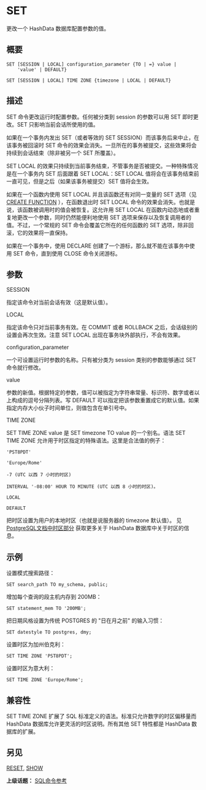 # SET

更改一个 HashData 数据库配置参数的值。

## 概要

```
SET [SESSION | LOCAL] configuration_parameter {TO | =} value | 
    'value' | DEFAULT}

SET [SESSION | LOCAL] TIME ZONE {timezone | LOCAL | DEFAULT}
```

## 描述

SET 命令更改运行时配置参数。任何被分类到 session 的参数可以用 SET 即时更改。SET 只影响当前会话所使用的值。

如果在一个事务内发出 SET（或者等效的 SET SESSION）而该事务后来中止，在该事务被回滚时 SET 命令的效果会消失。一旦所在的事务被提交，这些效果将会持续到会话结束（除非被另一个 SET 所覆盖）。

SET LOCAL 的效果只持续到当前事务结束，不管事务是否被提交。一种特殊情况是在一个事务内 SET 后面跟着 SET LOCAL：SET LOCAL 值将会在该事务结束前一直可见，但是之后（如果该事务被提交）SET 值将会生效。

如果在一个函数内使用 SET LOCAL 并且该函数还有对同一变量的 SET 选项（见 [CREATE FUNCTION](./create-function.md) ），在函数退出时 SET LOCAL 命令的效果会消失。也就是说，该函数被调用时的值会被恢复。这允许用 SET LOCAL 在函数内动态地或者重复地更改一个参数，同时仍然能便利地使用 SET 选项来保存以及恢复调用者的值。不过，一个常规的 SET 命令会覆盖它所在的任何函数的 SET 选项，除非回滚，它的效果将一直保持。

如果在一个事务中，使用 DECLARE 创建了一个游标，那么就不能在该事务中使用 SET 命令，直到使用 CLOSE 命令关闭游标。

## 参数

SESSION

指定该命令对当前会话有效（这是默认值）。

LOCAL

指定该命令只对当前事务有效。在 COMMIT 或者 ROLLBACK 之后，会话级别的设置会再次生效。注意 SET LOCAL 出现在事务块外部执行，不会有效果。

configuration\_parameter

一个可设置运行时参数的名称。只有被分类为 session 类别的参数能够通过 SET 命令就行修改。

value

参数的新值。根据特定的参数，值可以被指定为字符串常量、标识符、数字或者以上构成的逗号分隔列表。写 DEFAULT 可以指定把该参数重置成它的默认值。如果指定内存大小伙子时间单位，则值包含在单引号中。

TIME ZONE

SET TIME ZONE value 是 SET timezone TO value 的一个别名。语法 SET TIME ZONE 允许用于时区指定的特殊语法。这里是合法值的例子：

```
'PST8PDT'

'Europe/Rome'

-7 (UTC 以西 7 小时的时区)

INTERVAL '-08:00' HOUR TO MINUTE (UTC 以西 8 小时的时区)。

LOCAL

DEFAULT
```

把时区设置为用户的本地时区（也就是说服务器的 timezone 默认值）。 见 [PostgreSQL文档中时区部分](https://www.postgresql.org/docs/8.3/static/datatype-datetime.html#DATATYPE-TIMEZONES)  获取更多关于 HashData 数据库中关于时区的信息。

## 示例

设置模式搜索路径：

```
SET search_path TO my_schema, public;
```

增加每个查询的段主机内存到 200MB：

```
SET statement_mem TO '200MB';
```

把日期风格设置为传统 POSTGRES 的 "日在月之前" 的输入习惯：

```
SET datestyle TO postgres, dmy;
```

设置时区为加州伯克利：

```
SET TIME ZONE 'PST8PDT';
```

设置时区为意大利：

```
SET TIME ZONE 'Europe/Rome';
```

## 兼容性

SET TIME ZONE 扩展了 SQL 标准定义的语法。标准只允许数字的时区偏移量而 HashData 数据库允许更灵活的时区说明。所有其他 SET 特性都是 HashData 数据库的扩展。

## 另见

[RESET](./reset.md), [SHOW](./show.md)

**上级话题：** [SQL命令参考](./README.md)

